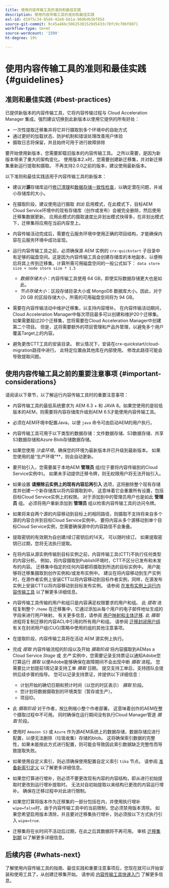 ```yaml
---
title: 使用内容传输工具的准则和最佳实践
description: 使用内容传输工具的准则和最佳实践
exl-id: d1975c34-85d4-42e0-bb1a-968bdb3bf85d
source-git-commit: 9c45a46bc50625301529d5433c78fc9c706f8071
workflow-type: tm+mt
source-wordcount: '1599'
ht-degree: 19%

---
```


# 使用内容传输工具的准则和最佳实践 {#guidelines}

## 准则和最佳实践 {#best-practices}

<!-- Alexandru: hiding for now

>[!CONTEXTUALHELP]
>id="aemcloud_ctt_guidelines"
>title="Guidelines and Best Practices"
>abstract="Review guidelines and best practices to use the Content Transfer tool including revision cleanup tasks, Disk space considerations and more."
>additional-url="https://experienceleague.adobe.com/docs/experience-manager-cloud-service/content/migration-journey/cloud-migration/content-transfer-tool/getting-started-content-transfer-tool.html" text="Important Considerations for using Content Transfer Tool"
>additional-url="https://experienceleague.adobe.com/docs/experience-manager-cloud-service/content/migration-journey/cloud-migration/content-transfer-tool/user-mapping-and-migration.md#important-considerations" text="Important Considerations when Mapping and Migrating Users" 

-->

已提供新版本的内容传输工具，它将内容传输过程与 Cloud Acceleration Manager 集成。强烈建议切换到此新版本以使用它提供的所有好处：

* 一次性提取迁移集并将它并行摄取到多个环境中的自助方式
* 通过更好的加载状态、防护机制和错误处理改善用户体验
* 摄取日志将保留，并且始终可用于进行故障排除

要开始使用新版本，您需要卸载旧版本的内容传输工具。 之所以需要，是因为新版本带来了重大的架构变化。 使用版本2.x时，您需要创建新迁移集，并对新迁移集重新运行提取和摄取。
不再支持2.0.0之前的版本，建议使用最新版本。

以下准则和最佳实践适用于内容传输工具的新版本：

* 建议对&#x200B;**源**&#x200B;存储库运行[修订清理](https://experienceleague.adobe.com/docs/experience-manager-65/deploying/deploying/revision-cleanup.html)和[数据存储一致性检查](https://helpx.adobe.com/cn/experience-manager/kb/How-to-run-a-datastore-consistency-check-via-oak-run-AEM.html)，以确定潜在问题，并减小存储库的大小。

* 在摄取阶段，建议使用运行摄取 *划出* 启用模式，在此模式下，目标AEM Cloud Service环境中的现有存储库（创作或发布）会被完全删除，然后使用迁移集数据更新。 应用此模式的摄取速度比非划出模式快得多，在非划出模式下，迁移集将应用在当前内容至上。

* 内容传输活动完成后，需要在云服务环境中使用正确的项目结构，才能确保内容在云服务环境中成功呈现。

* 运行内容传输工具之前，必须确保源 AEM 实例的 `crx-quickstart` 子目录中有足够的磁盘空间。这是因为内容传输工具会创建存储库的本地副本，以便稍后将其上传到迁移集。计算所需可用磁盘空间的一般公式如下：
  `data store size + node store size * 1.5`

   * *数据存储大小*：内容传输工具使用 64 GB，即使实际数据存储更大也是如此。
   * *节点存储大小*：区段存储目录大小或 MongoDB 数据库大小。因此，对于 20 GB 的区段存储大小，所需的可用磁盘空间将为 94 GB。

* 需要在内容传输活动中维护迁移集，以支持内容增补。 在内容传输活动期间，Cloud Acceleration Manager中每次项目最多可以创建和维护20个迁移集。 如果需要超过20个迁移集，您将需要在Cloud Acceleration Manager中创建第二个项目。 但是，这将需要额外的项目管理和产品外管理，以避免多个用户覆盖Target上的内容。

* 避免更改CTT工具的安装目录。 默认情况下，安装在crx-quickstart/cloud-migration路径中进行。 此特定位置由其他库在内部使用。 修改此路径可能会导致提取问题。

## 使用内容传输工具之前的重要注意事项 {#important-considerations}

请阅读以下章节，以了解运行内容传输工具时的重要注意事项：

* 内容传输工具的最低系统要求为 AEM 6.3 + 和 JAVA 8。如果您使用的是较低版本的AEM，则需要将内容存储库升级到AEM 6.5才能使用内容传输工具。

* 必须在AEM环境中配置Java，以便 `java` 命令可由启动AEM的用户执行。

* 内容传输工具可用于以下类型的数据存储：文件数据存储、S3数据存储、共享S3数据存储和Azure Blob存储数据存储。

* 如果您使用 *沙盒环境*，确保您的环境为最新版本并已升级到最新版本。 如果您使用的是“生产环境”**，则会自动更新。

* 要开始引入，您需要属于本地AEM **管理员** 组(位于要将内容传输到的Cloud Service实例中)。 如果未手动提供迁移令牌，则无权限用户将无法开始引入。

* 如果设置 **请擦除云实例上的现有内容后再引入** 选项，这将删除整个现有存储库并创建一个新存储库以将内容摄取到中。 这意味着它会重置所有设置，包括目标Cloud Service实例上的权限。 对于添加到中的管理员用户也是如此 **管理员** 组。 必须将用户重新添加到 **管理员** 组以检索内容传输工具的访问令牌。

* 如果将来自两个源的内容移动到目标上的相同路径，则摄取不支持将来自多个源的内容合并到目标Cloud Service实例中。 要将内容从多个源移动到单个目标Cloud Service实例，您需要确保源中的内容路径不会重叠。

* 提取密钥的有效期为自创建/续订密钥后的14天。 可以随时续订。 如果提取密钥已过期，您将无法执行提取。

* 在将内容从源实例传输到目标实例之前，内容传输工具(CTT)不执行任何类型的内容分析。 例如，将内容摄取到Publish环境时，CTT不区分已发布和未发布的内容。 迁移集中指定的任何内容都将摄取到所选的目标实例中。 用户能够将迁移集摄取到创作实例和/或发布实例中。 建议在将内容移动到生产实例时，在源作者实例上安装CTT以将内容移动到目标作者实例，同样，在源发布实例上安装CTT以将内容移动到目标发布实例。 请参阅 [在发布实例上运行内容传输工具](https://experienceleague.adobe.com/docs/experience-manager-cloud-service/content/migration-journey/cloud-migration/content-transfer-tool/getting-started-content-transfer-tool.html#running-tool) 以了解更多详细信息。

* 内容传输工具传输的用户和组只是内容满足权限要求的用户和组。 此 _提取_ 进程复制整个 `/home` 在迁移集中，它通过添加从每个用户的电子邮件地址生成的字段来进行用户映射。 有关更多信息，请参阅 [用户映射和主体迁移](/help/journey-migration/content-transfer-tool/using-content-transfer-tool/user-mapping-and-migration.md). 此 _摄取_ 进程将复制迁移的内容ACL中引用的所有用户和组。 请参阅 [迁移封闭用户组](/help/journey-migration/content-transfer-tool/using-content-transfer-tool/closed-user-groups-migration.md) 有关在封闭用户组(CUG)策略中使用的组的其他注意事项。

* 在提取阶段，内容传输工具将在活动 AEM 源实例上执行。

* 完成 *提取* 内容传输流程的阶段以及开始 *摄取阶段* 将内容摄取到AEMas a Cloud Service *Stage* 或 *生产* 实例中，您需要记录支持票证以通知Adobe您打算运行 *摄取* 以便Adobe能够确保在故障期间不会出现中断 *摄取* 进程。 您需要比计划提前1周记录支持工单 *摄取* 日期。 提交支持工单后，支持团队会提供后续步骤的指导。 您可以记录支持票证，并提供以下详细信息：

   * 计划开始的确切日期和预计时间（以您的时区表示） *摄取* 阶段。
   * 您计划将数据摄取到的环境类型（暂存或生产）。
   * 项目ID。

* 此 *摄取阶段* 对于作者，按比例缩小整个作者部署。 这意味着创作的AEM在整个摄取过程中不可用。 同时确保在运行期间没有执行Cloud Manager管道 *摄取* 阶段。

* 使用时 `Amazon S3` 或 `Azure` 作为源AEM系统上的数据存储，数据存储应进行配置，以便无法删除（垃圾收集）存储的blob。 这将确保索引数据的完整性，如果未能按此方式进行配置，则可能会导致因此索引数据缺乏完整性而导致提取失败。

* 如果使用自定义索引，则必须确保使用配置自定义索引 `tika` 节点。 请参阅 [准备新索引定义](https://experienceleague.adobe.com/docs/experience-manager-cloud-service/operations/indexing.html#preparing-the-new-index-definition) 以了解更多详细信息。

* 如果您打算进行增补，则必须不要更改现有内容的内容结构，即从进行初始提取时更改到运行增补提取时。 无法对自初始提取以来结构已更改的内容运行增补。 确保在迁移过程中对此进行限制。

* 如果您打算将版本作为迁移集的一部分包括在内，并使用执行增补 `wipe=false`时，由于内容传输工具中的当前限制，您必须禁用版本清除。 如果您希望启用版本清除，并且要对迁移集执行增补，则必须按以下方式执行引入 `wipe=true`.

* 迁移集将在长时间不活动后过期，在此之后其数据将不再可用。 审核 [迁移集到期](https://experienceleague.adobe.com/docs/experience-manager-cloud-service/content/migration-journey/cloud-migration/content-transfer-tool/overview-content-transfer-tool.html#migration-set-expiry) 以了解更多详细信息。

## 后续内容 {#whats-next}

了解使用内容传输工具的指南、最佳实践和重要注意事项后，您现在就可以开始安装和使用工具了，从创建迁移集开始。 请参阅 [内容传输工具快速入门](/help/journey-migration/content-transfer-tool/using-content-transfer-tool/getting-started-content-transfer-tool.md) 了解更多信息。
